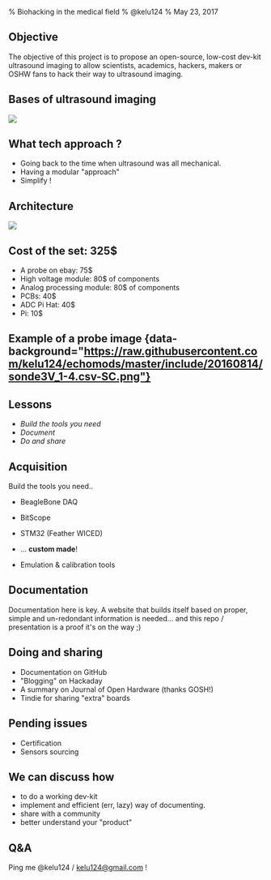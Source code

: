 % Biohacking in the medical field
% @kelu124
% May 23, 2017

## Objective

The objective of this project is to propose an open-source, low-cost dev-kit ultrasound imaging  to allow scientists, academics, hackers, makers or OSHW fans to hack their way to ultrasound imaging.

## Bases of ultrasound imaging

![](http://openhardware.metajnl.com/articles/10.5334/joh.2/joh-1-2-g2.png)

## What tech approach ?

* Going back to the time when ultrasound was all mechanical.
* Having a modular "approach"
* Simplify !

## Architecture

![](http://openhardware.metajnl.com/articles/10.5334/joh.2/joh-1-2-g1.png)

## Cost of the set: 325$

* A probe on ebay: 75$
* High voltage module: 80$ of components
* Analog processing module: 80$ of components
* PCBs: 40$
* ADC Pi Hat: 40$ 
* Pi: 10$

## Example of a probe image  {data-background="https://raw.githubusercontent.com/kelu124/echomods/master/include/20160814/sonde3V_1-4.csv-SC.png"}

## Lessons

* _Build the tools you need_ 
* _Document_
* _Do and share_


## Acquisition

Build the tools you need..

* BeagleBone DAQ
* BitScope
* STM32 (Feather WICED)
* ... __custom made__!

* Emulation & calibration tools

## Documentation

Documentation here is key. A website that builds itself based on proper, simple and un-redondant information is needed... and this repo / presentation is a proof it's on the way ;)

## Doing and sharing

* Documentation on GitHub
* "Blogging" on Hackaday
* A summary on Journal of Open Hardware (thanks GOSH!)
* Tindie for sharing "extra" boards

## Pending issues

* Certification
* Sensors sourcing

## We can discuss how

* to do a working dev-kit
* implement and efficient (err, lazy) way of documenting. 
* share with a community
* better understand your "product"


## Q&A

Ping me @kelu124 / kelu124@gmail.com !


